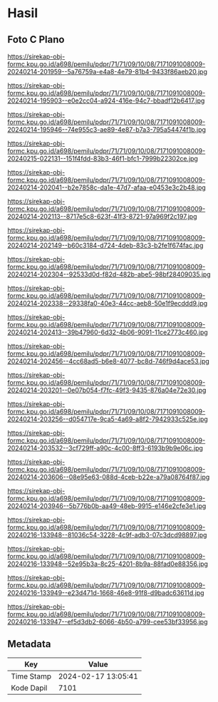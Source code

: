# Hasil

## Foto C Plano

https://sirekap-obj-formc.kpu.go.id/a698/pemilu/pdpr/71/71/09/10/08/7171091008009-20240214-201959--5a76759a-e4a8-4e79-81b4-9433f86aeb20.jpg

https://sirekap-obj-formc.kpu.go.id/a698/pemilu/pdpr/71/71/09/10/08/7171091008009-20240214-195903--e0e2cc04-a924-416e-94c7-bbadf12b6417.jpg

https://sirekap-obj-formc.kpu.go.id/a698/pemilu/pdpr/71/71/09/10/08/7171091008009-20240214-195946--74e955c3-ae89-4e87-b7a3-795a54474f1b.jpg

https://sirekap-obj-formc.kpu.go.id/a698/pemilu/pdpr/71/71/09/10/08/7171091008009-20240215-022131--151f4fdd-83b3-46f1-bfc1-7999b22302ce.jpg

https://sirekap-obj-formc.kpu.go.id/a698/pemilu/pdpr/71/71/09/10/08/7171091008009-20240214-202041--b2e7858c-da1e-47d7-afaa-e0453e3c2b48.jpg

https://sirekap-obj-formc.kpu.go.id/a698/pemilu/pdpr/71/71/09/10/08/7171091008009-20240214-202113--8717e5c8-623f-41f3-8721-97a969f2c197.jpg

https://sirekap-obj-formc.kpu.go.id/a698/pemilu/pdpr/71/71/09/10/08/7171091008009-20240214-202149--b60c3184-d724-4deb-83c3-b2fe1f674fac.jpg

https://sirekap-obj-formc.kpu.go.id/a698/pemilu/pdpr/71/71/09/10/08/7171091008009-20240214-202304--92533d0d-f82d-482b-abe5-98bf28409035.jpg

https://sirekap-obj-formc.kpu.go.id/a698/pemilu/pdpr/71/71/09/10/08/7171091008009-20240214-202338--29338fa0-40e3-44cc-aeb8-50e1f9ecddd9.jpg

https://sirekap-obj-formc.kpu.go.id/a698/pemilu/pdpr/71/71/09/10/08/7171091008009-20240214-202413--39b47960-6d32-4b06-9091-11ce2773c460.jpg

https://sirekap-obj-formc.kpu.go.id/a698/pemilu/pdpr/71/71/09/10/08/7171091008009-20240214-202456--4cc68ad5-b6e8-4077-bc8d-746f9d4ace53.jpg

https://sirekap-obj-formc.kpu.go.id/a698/pemilu/pdpr/71/71/09/10/08/7171091008009-20240214-203201--0e07b054-f7fc-49f3-9435-876a04e72e30.jpg

https://sirekap-obj-formc.kpu.go.id/a698/pemilu/pdpr/71/71/09/10/08/7171091008009-20240214-203256--d054717e-9ca5-4a69-a8f2-7942933c525e.jpg

https://sirekap-obj-formc.kpu.go.id/a698/pemilu/pdpr/71/71/09/10/08/7171091008009-20240214-203532--3cf729ff-a90c-4c00-8ff3-6193b9b9e06c.jpg

https://sirekap-obj-formc.kpu.go.id/a698/pemilu/pdpr/71/71/09/10/08/7171091008009-20240214-203606--08e95e63-088d-4ceb-b22e-a79a08764f87.jpg

https://sirekap-obj-formc.kpu.go.id/a698/pemilu/pdpr/71/71/09/10/08/7171091008009-20240214-203946--5b776b0b-aa49-48eb-9915-e146e2cfe3e1.jpg

https://sirekap-obj-formc.kpu.go.id/a698/pemilu/pdpr/71/71/09/10/08/7171091008009-20240216-133948--81036c54-3228-4c9f-adb3-07c3dcd98897.jpg

https://sirekap-obj-formc.kpu.go.id/a698/pemilu/pdpr/71/71/09/10/08/7171091008009-20240216-133948--52e95b3a-8c25-4201-8b9a-88fad0e88356.jpg

https://sirekap-obj-formc.kpu.go.id/a698/pemilu/pdpr/71/71/09/10/08/7171091008009-20240216-133949--e23d471d-1668-46e8-91f8-d9badc63611d.jpg

https://sirekap-obj-formc.kpu.go.id/a698/pemilu/pdpr/71/71/09/10/08/7171091008009-20240216-133947--ef5d3db2-6066-4b50-a799-cee53bf33956.jpg


## Metadata

| Key        | Value               |
| ---------- | ------------------- |
| Time Stamp | 2024-02-17 13:05:41 |
| Kode Dapil | 7101                |



